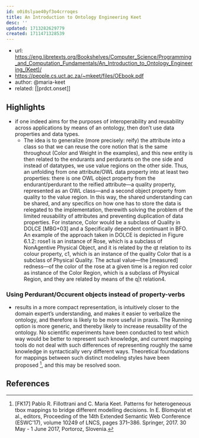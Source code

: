 ```yaml
---
id: o0i0slyae40yf3o4crroqes
title: An Introduction to Ontology Engineering Keet
desc: ''
updated: 1713282629779
created: 1711471328539
---
```


- url: https://eng.libretexts.org/Bookshelves/Computer_Science/Programming_and_Computation_Fundamentals/An_Introduction_to_Ontology_Engineering_(Keet)/
- https://people.cs.uct.ac.za/~mkeet/files/OEbook.pdf
- author: @maria-keet
- related: [[prdct.onset]]

## Highlights

- if one indeed aims for the purposes of interoperability and reusability across applications by means of an ontology, then don’t use data properties and data types.
  - The idea is to generalize (more precisely: reify) the attribute into a class so that we can reuse the core notion that is the same throughout (Color and Weight in the examples), and this new entity is then related to the endurants and perdurants on the one side and instead of datatypes, we use value regions on the other side. Thus, an unfolding from one attribute/OWL data property into at least two properties: there is one OWL object property from the endurant/perdurant to the reified attribute—a quality property, represented as an OWL class—and a second object property from quality to the value region. In this way, the shared understanding can be shared, and any specifics on how one has to store the data is relegated to the implementation, therewith solving the problem of the limited reusability of attributes and preventing duplication of data properties. For instance, Color would be a subclass of Quality in DOLCE [MBG+03] and a Specifically dependent continuant in BFO. An example of the approach taken in DOLCE is depicted in Figure 6.1.2: rose1 is an instance of Rose, which is a subclass of NonAgentive Physical Object, and it is related by the qt relation to its colour property, c1, which is an instance of the quality Color that is a subclass of Physical Quality. The actual value—the [measured] redness—of the color of the rose at a given time is a region red color as instance of the Color Region, which is a subclass of Physical Region, and they are related by means of the q|t relation4.

### Using Perdurant/Occurent objects instead of property-verbs

- results in a more compact representation, is intuitively closer to the domain expert’s understanding, and makes it easier to verbalize the ontology, and therefore is likely to be more useful in praxis. The Running option is more generic, and thereby likely to increase reusability of the ontology. No scientific experiments have been conducted to test which way would be better to represent such knowledge, and current mapping tools do not deal with such differences of representing roughly the same knowledge in syntactically very different ways. Theoretical foundations for mappings between such distinct modeling styles have been proposed [^FK17], and this may be resolved soon.

## References

[^FK17]: [FK17] Pablo R. Fillottrani and C. Maria Keet. Patterns for heterogeneous tbox mappings to bridge different modelling decisions. In E. Blomqvist et al., editors, Proceeding of the 14th Extended Semantic Web Conference (ESWC’17), volume 10249 of LNCS, pages 371–386. Springer, 2017. 30 May - 1 June 2017, Portoroz, Slovenia.